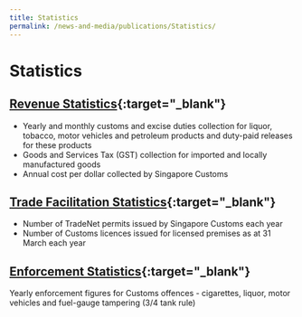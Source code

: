 ```yaml
---
title: Statistics
permalink: /news-and-media/publications/Statistics/
---
```


# Statistics

## [Revenue Statistics](/documents/news-and-media/Revenue_Stats_FY13-FY20_CY13-CY21_Jun21.xlsx){:target="_blank"} 

-   Yearly and monthly customs and excise duties collection for liquor, tobacco, motor vehicles and petroleum products and duty-paid releases for these products
-   Goods and Services Tax (GST) collection for imported and locally manufactured goods
-   Annual cost per dollar collected by Singapore Customs

## [Trade Facilitation Statistics](/documents/news-and-media/TradeFacilitationStatsFY16FY20.xls){:target="_blank"} 

-   Number of TradeNet permits issued by Singapore Customs each year
-   Number of Customs licences issued for licensed premises as at 31 March each year

## [Enforcement Statistics](/documents/news-and-media/Enforcement_stats_CY2020.xls){:target="_blank"} 

Yearly enforcement figures for Customs offences - cigarettes, liquor, motor vehicles and fuel-gauge tampering (3/4 tank rule)

